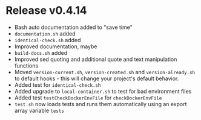 # Release v0.4.14

- Bash auto documentation added to "save time"
- `documentation.sh` added
- `identical-check.sh` added
- Improved documentation, maybe
- `build-docs.sh` added
- Improved sed quoting and additional quote and text manipulation functions
- Moved `version-current.sh`, `version-created.sh` and `version-already.sh` to default hooks - this will change your project's default behavior.
- Added test for `identical-check.sh`
- Added upgrade to `local-container.sh` to test for bad environment files
- Added test `testCheckDockerEnvFile` for `checkDockerEnvFile`
- `test.sh` now loads tests and runs them automatically using an export array variable `tests`
